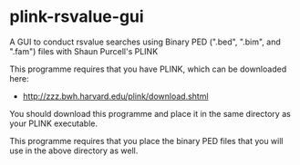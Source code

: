 # plink-rsvalue-gui
A GUI to conduct rsvalue searches using Binary PED (".bed", ".bim", and ".fam") files with Shaun Purcell's PLINK

This programme requires that you have PLINK, which can be downloaded here:
 - http://zzz.bwh.harvard.edu/plink/download.shtml
 
You should download this programme and place it in the same directory as your PLINK executable.

This programme requires that you place the binary PED files that you will use in the above directory as well.
